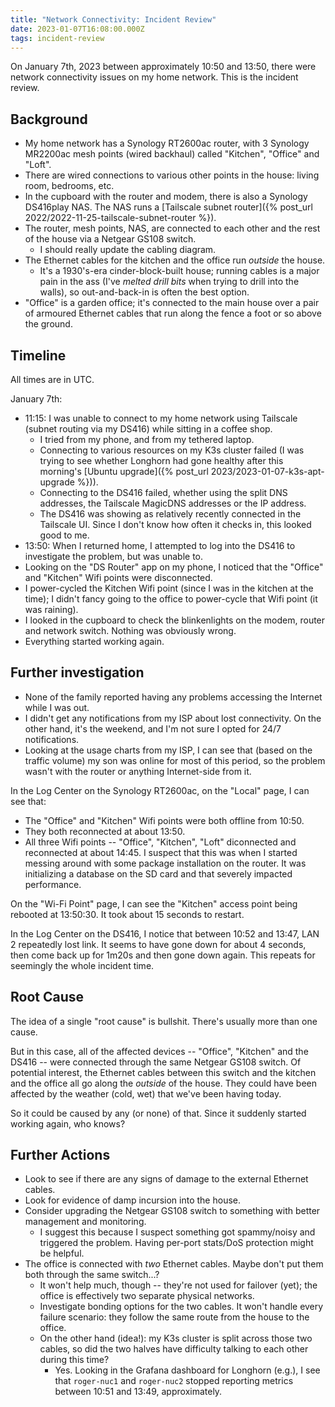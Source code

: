 ```yaml
---
title: "Network Connectivity: Incident Review"
date: 2023-01-07T16:08:00.000Z
tags: incident-review
---
```


On January 7th, 2023 between approximately 10:50 and 13:50, there were network connectivity issues on my home network.
This is the incident review.

## Background

- My home network has a Synology RT2600ac router, with 3 Synology MR2200ac mesh points (wired backhaul) called
"Kitchen", "Office" and "Loft".
- There are wired connections to various other points in the house: living room, bedrooms, etc.
- In the cupboard with the router and modem, there is also a Synology DS416play NAS. The NAS runs a [Tailscale subnet router]({% post_url 2022/2022-11-25-tailscale-subnet-router %}).
- The router, mesh points, NAS, are connected to each other and the rest of the house via a Netgear GS108 switch.
  - I should really update the cabling diagram.
- The Ethernet cables for the kitchen and the office run _outside_ the house.
  - It's a 1930's-era cinder-block-built house; running cables is a major pain in the ass (I've _melted drill bits_ when
    trying to drill into the walls), so out-and-back-in is often the best option.
- "Office" is a garden office; it's connected to the main house over a pair of armoured Ethernet cables that run along
  the fence a foot or so above the ground.

## Timeline

All times are in UTC.

January 7th:

- 11:15: I was unable to connect to my home network using Tailscale (subnet routing via my DS416) while sitting in a
  coffee shop.
  - I tried from my phone, and from my tethered laptop.
  - Connecting to various resources on my K3s cluster failed (I was trying to see whether Longhorn had gone healthy
    after this morning's [Ubuntu upgrade]({% post_url 2023/2023-01-07-k3s-apt-upgrade %})).
  - Connecting to the DS416 failed, whether using the split DNS addresses, the Tailscale MagicDNS addresses or the IP
    address.
  - The DS416 was showing as relatively recently connected in the Tailscale UI. Since I don't know how often it checks
    in, this looked good to me.
- 13:50: When I returned home, I attempted to log into the DS416 to investigate the problem, but was unable to.
- Looking on the "DS Router" app on my phone, I noticed that the "Office" and "Kitchen" Wifi points were disconnected.
- I power-cycled the Kitchen Wifi point (since I was in the kitchen at the time); I didn't fancy going to the office to power-cycle that Wifi point (it was raining).
- I looked in the cupboard to check the blinkenlights on the modem, router and network switch. Nothing was obviously
  wrong.
- Everything started working again.

## Further investigation

- None of the family reported having any problems accessing the Internet while I was out.
- I didn't get any notifications from my ISP about lost connectivity. On the other hand, it's the weekend, and I'm not
  sure I opted for 24/7 notifications.
- Looking at the usage charts from my ISP, I can see that (based on the traffic volume) my son was online for most of
  this period, so the problem wasn't with the router or anything Internet-side from it.

In the Log Center on the Synology RT2600ac, on the "Local" page, I can see that:
- The "Office" and "Kitchen" Wifi points were both offline from 10:50.
- They both reconnected at about 13:50.
- All three Wifi points -- "Office", "Kitchen", "Loft" diconnected and reconnected at about 14:45. I suspect that this
  was when I started messing around with some package installation on the router. It was initializing a database on the
  SD card and that severely impacted performance.

On the "Wi-Fi Point" page, I can see the "Kitchen" access point being rebooted at 13:50:30. It took about 15 seconds to
restart.

In the Log Center on the DS416, I notice that between 10:52 and 13:47, LAN 2 repeatedly lost link. It seems to have gone down for about 4 seconds, then come back up for 1m20s and then gone down again. This repeats for seemingly the whole incident time.

## Root Cause

The idea of a single "root cause" is bullshit. There's usually more than one cause.

But in this case, all of the affected devices -- "Office", "Kitchen" and the DS416 -- were connected through the same
Netgear GS108 switch. Of potential interest, the Ethernet cables between this switch and the kitchen and the office all
go along the _outside_ of the house. They could have been affected by the weather (cold, wet) that we've been having
today.

So it could be caused by any (or none) of that. Since it suddenly started working again, who knows?

## Further Actions

- Look to see if there are any signs of damage to the external Ethernet cables.
- Look for evidence of damp incursion into the house.
- Consider upgrading the Netgear GS108 switch to something with better management and monitoring.
  - I suggest this because I suspect something got spammy/noisy and triggered the problem. Having per-port stats/DoS
    protection might be helpful.
- The office is connected with _two_ Ethernet cables. Maybe don't put them both through the same switch...?
  - It won't help much, though -- they're not used for failover (yet); the office is effectively two separate physical
    networks.
  - Investigate bonding options for the two cables. It won't handle every failure scenario: they follow the same route
    from the house to the office.
  - On the other hand (idea!): my K3s cluster is split across those two cables, so did the two halves have difficulty
    talking to each other during this time?
    - Yes. Looking in the Grafana dashboard for Longhorn (e.g.), I see that `roger-nuc1` and `roger-nuc2` stopped
      reporting metrics between 10:51 and 13:49, approximately.
